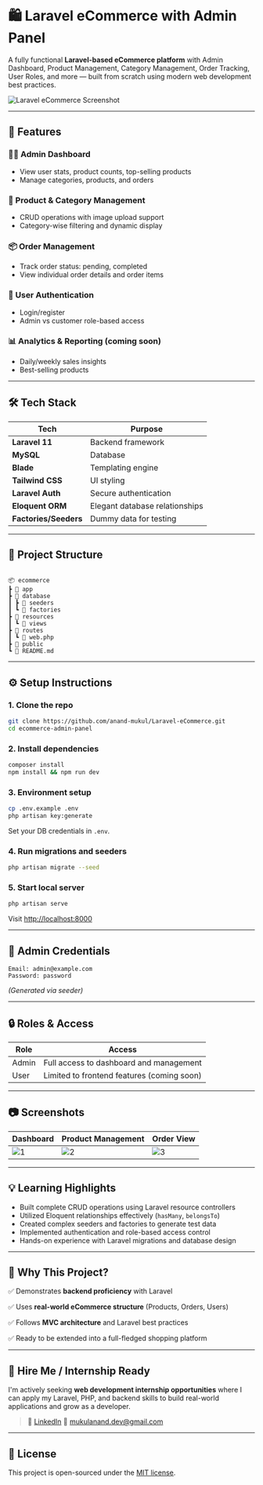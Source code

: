 # 🛍️ Laravel eCommerce with Admin Panel

A fully functional **Laravel-based eCommerce platform** with Admin Dashboard, Product Management, Category Management, Order Tracking, User Roles, and more — built from scratch using modern web development best practices.

![Laravel eCommerce Screenshot](https://via.placeholder.com/1000x500?text=Project+Screenshot)

---

## 🚀 Features

### 🧑‍💼 Admin Dashboard

- View user stats, product counts, top-selling products
- Manage categories, products, and orders

### 🛒 Product & Category Management

- CRUD operations with image upload support
- Category-wise filtering and dynamic display

### 📦 Order Management

- Track order status: pending, completed
- View individual order details and order items

### 👥 User Authentication

- Login/register
- Admin vs customer role-based access

### 📊 Analytics & Reporting (coming soon)

- Daily/weekly sales insights
- Best-selling products

---

## 🛠️ Tech Stack

| Tech               | Purpose                          |
|--------------------|----------------------------------|
| **Laravel 11**     | Backend framework                |
| **MySQL**          | Database                         |
| **Blade**          | Templating engine                |
| **Tailwind CSS**   | UI styling                       |
| **Laravel Auth**   | Secure authentication            |
| **Eloquent ORM**   | Elegant database relationships   |
| **Factories/Seeders** | Dummy data for testing         |

---

## 📁 Project Structure

```

📦 ecommerce
┣ 📂 app
┣ 📂 database
┃ ┣ 📂 seeders
┃ ┗ 📂 factories
┣ 📂 resources
┃ ┗ 📂 views
┣ 📂 routes
┃ ┗ 📜 web.php
┣ 📂 public
┗ 📜 README.md

````

---

## ⚙️ Setup Instructions

### 1. Clone the repo

```bash
git clone https://github.com/anand-mukul/Laravel-eCommerce.git
cd ecommerce-admin-panel
````

### 2. Install dependencies

```bash
composer install
npm install && npm run dev
```

### 3. Environment setup

```bash
cp .env.example .env
php artisan key:generate
```

Set your DB credentials in `.env`.

### 4. Run migrations and seeders

```bash
php artisan migrate --seed
```

### 5. Start local server

```bash
php artisan serve
```

Visit [http://localhost:8000](http://localhost:8000)

---

## 👤 Admin Credentials

```text
Email: admin@example.com
Password: password
```

*(Generated via seeder)*

---

## 🔒 Roles & Access

| Role  | Access                                     |
| ----- | ------------------------------------------ |
| Admin | Full access to dashboard and management    |
| User  | Limited to frontend features (coming soon) |

---

## 📷 Screenshots

| Dashboard                                                | Product Management                                      | Order View                                            |
| -------------------------------------------------------- | ------------------------------------------------------- | ----------------------------------------------------- |
| ![1](https://via.placeholder.com/400x200?text=Dashboard) | ![2](https://via.placeholder.com/400x200?text=Products) | ![3](https://via.placeholder.com/400x200?text=Orders) |

---

## 💡 Learning Highlights

- Built complete CRUD operations using Laravel resource controllers
- Utilized Eloquent relationships effectively (`hasMany`, `belongsTo`)
- Created complex seeders and factories to generate test data
- Implemented authentication and role-based access control
- Hands-on experience with Laravel migrations and database design

---

## 🎯 Why This Project?

✅ Demonstrates **backend proficiency** with Laravel

✅ Uses **real-world eCommerce structure** (Products, Orders, Users)

✅ Follows **MVC architecture** and Laravel best practices

✅ Ready to be extended into a full-fledged shopping platform

---

## 📩 Hire Me / Internship Ready

I'm actively seeking **web development internship opportunities** where I can apply my Laravel, PHP, and backend skills to build real-world applications and grow as a developer.

> 🔗 [LinkedIn](https://linkedin.com/in/dev-anand)
> 📧 [mukulanand.dev@gmail.com](mailto:mukulanand.dev@gmail.com)

---

## 📝 License

This project is open-sourced under the [MIT license](LICENSE).
